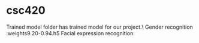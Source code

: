 # csc420
Trained model folder has trained model for our project.\\
Gender recognition :weights9.20-0.94.h5
Facial expression recognition:
